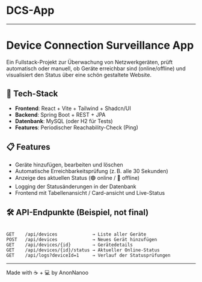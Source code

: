 # DCS-App


---


# Device Connection Surveillance App

Ein Fullstack-Projekt zur Überwachung von Netzwerkgeräten, prüft automatisch oder manuell, ob Geräte erreichbar sind (online/offline) und visualisiert den Status über eine schön gestaltete Website.

## 🔧 Tech-Stack

- **Frontend**: React + Vite + Tailwind + Shadcn/UI
- **Backend**: Spring Boot + REST + JPA
- **Datenbank**: MySQL (oder H2 für Tests)
- **Features**: Periodischer Reachability-Check (Ping)

## 📋 Features

- Geräte hinzufügen, bearbeiten und löschen
- Automatische Erreichbarkeitsprüfung (z. B. alle 30 Sekunden)
- Anzeige des aktuellen Status (🟢 online / 🔴 offline)
- Logging der Statusänderungen in der Datenbank
- Frontend mit Tabellenansicht / Card-ansicht und Live-Status

## 🛠️ API-Endpunkte (Beispiel, not final)

```

GET    /api/devices             → Liste aller Geräte
POST   /api/devices             → Neues Gerät hinzufügen
GET    /api/devices/{id}        → Gerätedetails
GET    /api/devices/{id}/status → Aktueller Online-Status
GET    /api/logs?deviceId=1     → Verlauf der Statusprüfungen

````


---

Made with ☕ + 💻 by AnonNanoo

